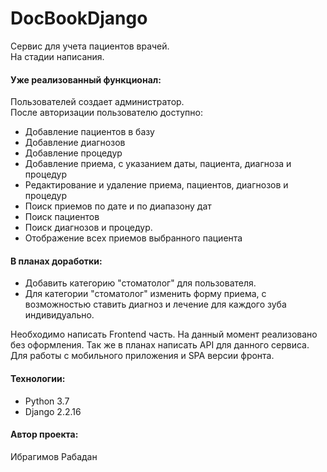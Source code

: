 # DocBookDjango
Сервис для учета пациентов врачей.\
На стадии написания.
#### Уже реализованный функционал:
Пользователей создает администратор.\
После авторизации пользователю доступно:
- Добавление пациентов в базу
- Добавление диагнозов
- Добавление процедур
- Добавление приема, с указанием даты, пациента, диагноза и процедур
- Редактирование и удаление приема, пациентов, диагнозов и процедур
- Поиск приемов по дате и по диапазону дат
- Поиск пациентов
- Поиск диагнозов и процедур.
- Отображение всех приемов выбранного пациента
#### В планах доработки:
- Добавить категорию "стоматолог" для пользователя.
- Для категории "стоматолог" изменить форму приема, с возможностью ставить диагноз и лечение для каждого зуба индивидуально.

Необходимо написать Frontend часть. На данный момент реализовано без оформления.
Так же в планах написать API для данного сервиса. Для работы с мобильного приложения и SPA версии фронта.
#### Технологии:
- Python 3.7
- Django 2.2.16
#### Автор проекта:
Ибрагимов Рабадан
